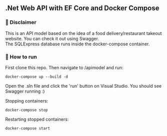 ## .Net Web API with EF Core and Docker Compose

### 📃 Disclaimer
This is an API model based on the idea of a food delivery/restaurant takeout website. You can check it out using Swagger.  
The SQLExpress database runs inside the docker-compose container. 

### 🚀 How to run 
First clone this repo. Then navigate to /apimodel and run:
```
docker-compose up --build -d
```

Open the .sln file and click the 'run' button on Visual Studio. You should see Swagger running :)  

    
Stopping containers:
```
docker-compose stop
```
Restarting stopped containers:
```
docker-compose start
```
